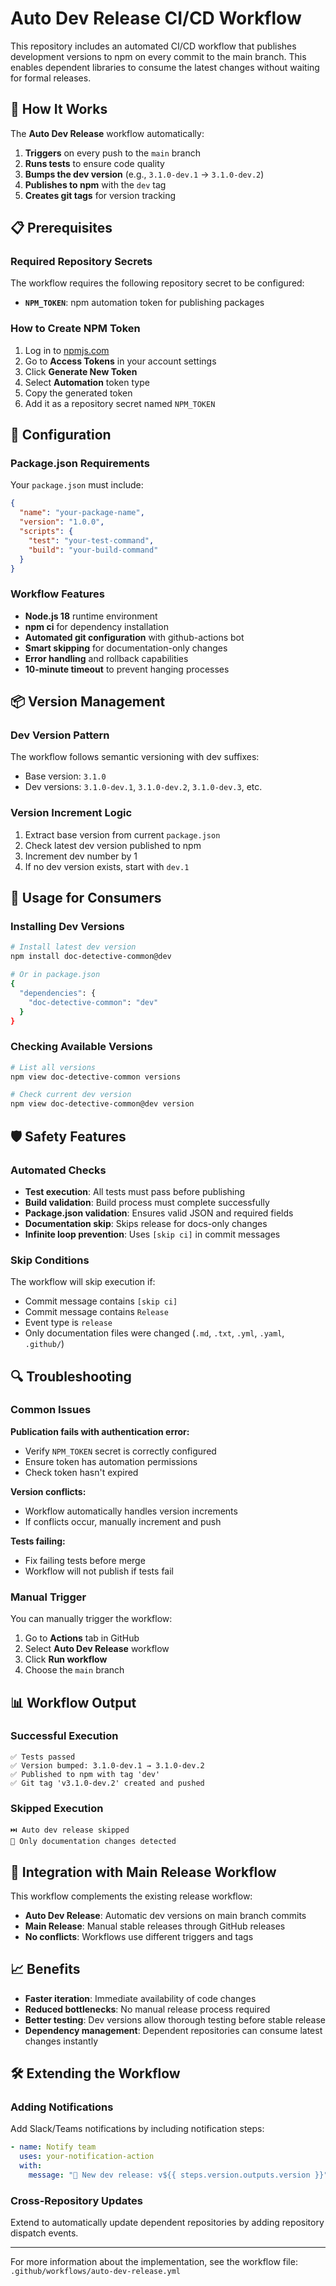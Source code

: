 # Auto Dev Release CI/CD Workflow

This repository includes an automated CI/CD workflow that publishes development versions to npm on every commit to the main branch. This enables dependent libraries to consume the latest changes without waiting for formal releases.

## 🚀 How It Works

The **Auto Dev Release** workflow automatically:

1. **Triggers** on every push to the `main` branch
2. **Runs tests** to ensure code quality
3. **Bumps the dev version** (e.g., `3.1.0-dev.1` → `3.1.0-dev.2`)
4. **Publishes to npm** with the `dev` tag
5. **Creates git tags** for version tracking

## 📋 Prerequisites

### Required Repository Secrets

The workflow requires the following repository secret to be configured:

- **`NPM_TOKEN`**: npm automation token for publishing packages

### How to Create NPM Token

1. Log in to [npmjs.com](https://www.npmjs.com)
2. Go to **Access Tokens** in your account settings
3. Click **Generate New Token**
4. Select **Automation** token type
5. Copy the generated token
6. Add it as a repository secret named `NPM_TOKEN`

## 🔧 Configuration

### Package.json Requirements

Your `package.json` must include:

```json
{
  "name": "your-package-name",
  "version": "1.0.0",
  "scripts": {
    "test": "your-test-command",
    "build": "your-build-command"
  }
}
```

### Workflow Features

- **Node.js 18** runtime environment
- **npm ci** for dependency installation
- **Automated git configuration** with github-actions bot
- **Smart skipping** for documentation-only changes
- **Error handling** and rollback capabilities
- **10-minute timeout** to prevent hanging processes

## 📦 Version Management

### Dev Version Pattern

The workflow follows semantic versioning with dev suffixes:
- Base version: `3.1.0`
- Dev versions: `3.1.0-dev.1`, `3.1.0-dev.2`, `3.1.0-dev.3`, etc.

### Version Increment Logic

1. Extract base version from current `package.json`
2. Check latest dev version published to npm
3. Increment dev number by 1
4. If no dev version exists, start with `dev.1`

## 🎯 Usage for Consumers

### Installing Dev Versions

```bash
# Install latest dev version
npm install doc-detective-common@dev

# Or in package.json
{
  "dependencies": {
    "doc-detective-common": "dev"
  }
}
```

### Checking Available Versions

```bash
# List all versions
npm view doc-detective-common versions

# Check current dev version
npm view doc-detective-common@dev version
```

## 🛡️ Safety Features

### Automated Checks

- **Test execution**: All tests must pass before publishing
- **Build validation**: Build process must complete successfully
- **Package.json validation**: Ensures valid JSON and required fields
- **Documentation skip**: Skips release for docs-only changes
- **Infinite loop prevention**: Uses `[skip ci]` in commit messages

### Skip Conditions

The workflow will skip execution if:
- Commit message contains `[skip ci]`
- Commit message contains `Release`
- Event type is `release`
- Only documentation files were changed (`.md`, `.txt`, `.yml`, `.yaml`, `.github/`)

## 🔍 Troubleshooting

### Common Issues

**Publication fails with authentication error:**
- Verify `NPM_TOKEN` secret is correctly configured
- Ensure token has automation permissions
- Check token hasn't expired

**Version conflicts:**
- Workflow automatically handles version increments
- If conflicts occur, manually increment and push

**Tests failing:**
- Fix failing tests before merge
- Workflow will not publish if tests fail

### Manual Trigger

You can manually trigger the workflow:

1. Go to **Actions** tab in GitHub
2. Select **Auto Dev Release** workflow
3. Click **Run workflow**
4. Choose the `main` branch

## 📊 Workflow Output

### Successful Execution

```
✅ Tests passed
✅ Version bumped: 3.1.0-dev.1 → 3.1.0-dev.2
✅ Published to npm with tag 'dev'
✅ Git tag 'v3.1.0-dev.2' created and pushed
```

### Skipped Execution

```
⏭️ Auto dev release skipped
📝 Only documentation changes detected
```

## 🔄 Integration with Main Release Workflow

This workflow complements the existing release workflow:

- **Auto Dev Release**: Automatic dev versions on main branch commits
- **Main Release**: Manual stable releases through GitHub releases
- **No conflicts**: Workflows use different triggers and tags

## 📈 Benefits

- **Faster iteration**: Immediate availability of code changes
- **Reduced bottlenecks**: No manual release process required
- **Better testing**: Dev versions allow thorough testing before stable release
- **Dependency management**: Dependent repositories can consume latest changes instantly

## 🛠️ Extending the Workflow

### Adding Notifications

Add Slack/Teams notifications by including notification steps:

```yaml
- name: Notify team
  uses: your-notification-action
  with:
    message: "🚀 New dev release: v${{ steps.version.outputs.version }}"
```

### Cross-Repository Updates

Extend to automatically update dependent repositories by adding repository dispatch events.

---

For more information about the implementation, see the workflow file: `.github/workflows/auto-dev-release.yml`